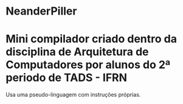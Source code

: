 NeanderPiller
=============

Mini compilador criado dentro da disciplina de Arquitetura de Computadores por alunos do 2ª periodo de TADS - IFRN
===============

Usa uma pseudo-linguagem com instruções próprias.
